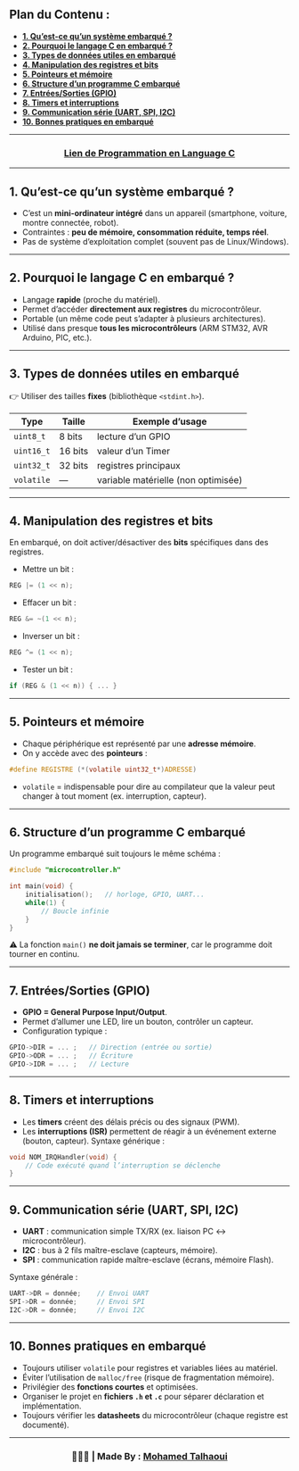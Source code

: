 ## **Plan du Contenu :**

* **[1. Qu’est-ce qu’un système embarqué ?](#1-quest-ce-quun-système-embarqué-)**
* **[2. Pourquoi le langage C en embarqué ?](#2-pourquoi-le-langage-c-en-embarqué-)**
* **[3. Types de données utiles en embarqué](#3-types-de-données-utiles-en-embarqué)**
* **[4. Manipulation des registres et bits](#4-manipulation-des-registres-et-bits)**
* **[5. Pointeurs et mémoire](#5-pointeurs-et-mémoire)**
* **[6. Structure d’un programme C embarqué](#6-structure-dun-programme-c-embarqué)**
* **[7. Entrées/Sorties (GPIO)](#7-entréessorties-gpio)**
* **[8. Timers et interruptions](#8-timers-et-interruptions)**
* **[9. Communication série (UART, SPI, I2C)](#9-communication-série-uart-spi-i2c)**
* **[10. Bonnes pratiques en embarqué](#10-bonnes-pratiques-en-embarqué)**

---

<h3 align="center"><a href="https://github.com/mohamedtalhaouii/Programmation-C" target="_blank">Lien de Programmation en Language C</a></h3>

---

## **1. Qu’est-ce qu’un système embarqué ?**

* C’est un **mini-ordinateur intégré** dans un appareil (smartphone, voiture, montre connectée, robot).
* Contraintes : **peu de mémoire, consommation réduite, temps réel**.
* Pas de système d’exploitation complet (souvent pas de Linux/Windows).

---

## **2. Pourquoi le langage C en embarqué ?**

* Langage **rapide** (proche du matériel).
* Permet d’accéder **directement aux registres** du microcontrôleur.
* Portable (un même code peut s’adapter à plusieurs architectures).
* Utilisé dans presque **tous les microcontrôleurs** (ARM STM32, AVR Arduino, PIC, etc.).

---

## **3. Types de données utiles en embarqué**

👉 Utiliser des tailles **fixes** (bibliothèque `<stdint.h>`).

| Type       | Taille  | Exemple d’usage                     |
| ---------- | ------- | ----------------------------------- |
| `uint8_t`  | 8 bits  | lecture d’un GPIO                   |
| `uint16_t` | 16 bits | valeur d’un Timer                   |
| `uint32_t` | 32 bits | registres principaux                |
| `volatile` | —       | variable matérielle (non optimisée) |

---

## **4. Manipulation des registres et bits**

En embarqué, on doit activer/désactiver des **bits** spécifiques dans des registres.

* Mettre un bit :

```c
REG |= (1 << n);
```

* Effacer un bit :

```c
REG &= ~(1 << n);
```

* Inverser un bit :

```c
REG ^= (1 << n);
```

* Tester un bit :

```c
if (REG & (1 << n)) { ... }
```

---

## **5. Pointeurs et mémoire**

* Chaque périphérique est représenté par une **adresse mémoire**.
* On y accède avec des **pointeurs** :

```c
#define REGISTRE (*(volatile uint32_t*)ADRESSE)
```

* `volatile` = indispensable pour dire au compilateur que la valeur peut changer à tout moment (ex. interruption, capteur).

---

## **6. Structure d’un programme C embarqué**

Un programme embarqué suit toujours le même schéma :

```c
#include "microcontroller.h"

int main(void) {
    initialisation();   // horloge, GPIO, UART...
    while(1) {
        // Boucle infinie
    }
}
```

⚠️ La fonction `main()` **ne doit jamais se terminer**, car le programme doit tourner en continu.

---

## **7. Entrées/Sorties (GPIO)**

* **GPIO = General Purpose Input/Output**.
* Permet d’allumer une LED, lire un bouton, contrôler un capteur.
* Configuration typique :

```c
GPIO->DIR = ... ;   // Direction (entrée ou sortie)
GPIO->ODR = ... ;   // Écriture
GPIO->IDR = ... ;   // Lecture
```

---

## **8. Timers et interruptions**

* Les **timers** créent des délais précis ou des signaux (PWM).
* Les **interruptions (ISR)** permettent de réagir à un événement externe (bouton, capteur).
  Syntaxe générique :

```c
void NOM_IRQHandler(void) {
    // Code exécuté quand l’interruption se déclenche
}
```

---

## **9. Communication série (UART, SPI, I2C)**

* **UART** : communication simple TX/RX (ex. liaison PC ↔ microcontrôleur).
* **I2C** : bus à 2 fils maître-esclave (capteurs, mémoire).
* **SPI** : communication rapide maître-esclave (écrans, mémoire Flash).

Syntaxe générale :

```c
UART->DR = donnée;    // Envoi UART
SPI->DR = donnée;     // Envoi SPI
I2C->DR = donnée;     // Envoi I2C
```

---

## **10. Bonnes pratiques en embarqué**

* Toujours utiliser `volatile` pour registres et variables liées au matériel.
* Éviter l’utilisation de `malloc/free` (risque de fragmentation mémoire).
* Privilégier des **fonctions courtes** et optimisées.
* Organiser le projet en **fichiers `.h` et `.c`** pour séparer déclaration et implémentation.
* Toujours vérifier les **datasheets** du microcontrôleur (chaque registre est documenté).

---

<h3 align="center"> 🧑🏻‍💻 | Made By : <a href="https://github.com/mohamedtalhaouii" target="_blank">Mohamed Talhaoui</a></h3>
